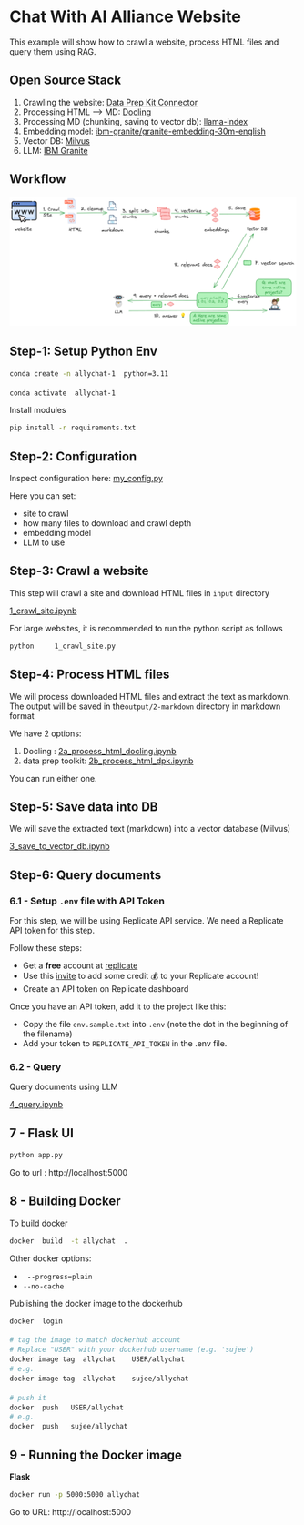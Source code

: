 # Chat With AI Alliance Website

This example will show how to crawl a website, process HTML files and query them using RAG.

## Open Source Stack

1. Crawling the website: [Data Prep Kit Connector](https://github.com/data-prep-kit/data-prep-kit/blob/dev/data-connector-lib/doc/overview.md)
2. Processing HTML --> MD:  [Docling](https://github.com/docling-project/docling)
3. Processing MD (chunking, saving to vector db): [llama-index](https://docs.llamaindex.ai/en/stable/)
4. Embedding model: [ibm-granite/granite-embedding-30m-english](https://huggingface.co/ibm-granite/granite-embedding-30m-english)
5. Vector DB: [Milvus](https://milvus.io/)
6. LLM:  [IBM Granite](https://huggingface.co/ibm-granite)

## Workflow

![](assets/rag-website-1.png)

## Step-1: Setup Python Env

```bash
conda create -n allychat-1  python=3.11

conda activate  allychat-1
```

Install modules

```bash
pip install -r requirements.txt 
```


## Step-2: Configuration

Inspect configuration here: [my_config.py](my_config.py)

Here you can set:

- site to crawl
- how many files to download and crawl depth
- embedding model
- LLM to use

## Step-3: Crawl a website

This step will crawl a site and download HTML files in `input` directory

[1_crawl_site.ipynb](1_crawl_site.ipynb)

For large websites, it is recommended to run the python script as follows

```bash
python     1_crawl_site.py
```


## Step-4: Process HTML files

We will process downloaded HTML files and extract the text as markdown.  The output will be saved in the`output/2-markdown` directory in markdown format

We have 2 options:

1. Docling : [2a_process_html_docling.ipynb](2a_process_html_docling.ipynb)
2. data prep toolkit: [2b_process_html_dpk.ipynb](2b_process_html_dpk.ipynb)

You can run either one.

## Step-5: Save data into DB

We will save the extracted text (markdown) into a vector database (Milvus)

[3_save_to_vector_db.ipynb](3_save_to_vector_db.ipynb)

## Step-6: Query documents

### 6.1 - Setup `.env` file with API Token

For this step, we will be using Replicate API service.  We need a Replicate API token for this step.

Follow these steps:

- Get a **free** account at [replicate](https://replicate.com/home)
- Use this [invite](https://replicate.com/invites/a8717bfe-2f3d-4a52-88ed-1356231cdf03) to add some credit  💰  to your Replicate account!
- Create an API token on Replicate dashboard

Once you have an API token, add it to the project like this:

- Copy the file `env.sample.txt` into `.env`  (note the dot in the beginning of the filename)
- Add your token to `REPLICATE_API_TOKEN` in the .env file.

### 6.2 - Query

Query documents using LLM

[4_query.ipynb](4_query.ipynb)

## 7 - Flask UI

```bash
python app.py
```

Go to url : http://localhost:5000

## 8 - Building Docker

To build docker

```bash
docker  build  -t allychat  .
```

Other docker options:

- ` --progress=plain`
- `--no-cache`


Publishing the docker image to the dockerhub

```bash
docker  login 

# tag the image to match dockerhub account
# Replace "USER" with your dockerhub username (e.g. 'sujee')
docker image tag  allychat    USER/allychat
# e.g.
docker image tag  allychat    sujee/allychat

# push it
docker  push   USER/allychat
# e.g.
docker  push   sujee/allychat
```

## 9 - Running the Docker image


**Flask**

```bash
docker run -p 5000:5000 allychat
```

Go to URL:  http://localhost:5000

